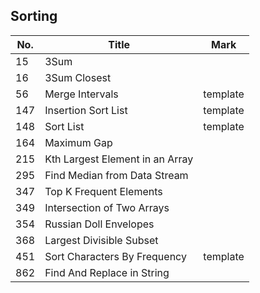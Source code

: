 ## Sorting
| No. | Title                           | Mark     |
|-----|---------------------------------|----------|
| 15  | 3Sum                            |          |
| 16  | 3Sum Closest                    |          |
| 56  | Merge Intervals                 | template |
| 147 | Insertion Sort List             | template |
| 148 | Sort List                       | template |
| 164 | Maximum Gap                     |          |
| 215 | Kth Largest Element in an Array |          |
| 295 | Find Median from Data Stream    |          |
| 347 | Top K Frequent Elements         |          |
| 349 | Intersection of Two Arrays      |          |
| 354 | Russian Doll Envelopes          |          |
| 368 | Largest Divisible Subset        |          |
| 451 | Sort Characters By Frequency    | template |
| 862 | Find And Replace in String      |          |
